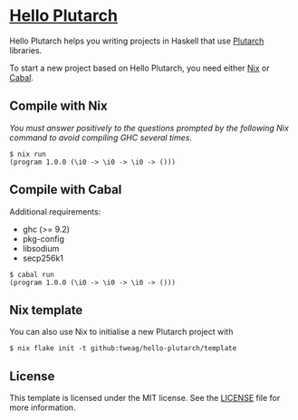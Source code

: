 # [Hello Plutarch](https://github.com/tweag/hello-plutarch)

Hello Plutarch helps you writing projects in Haskell that use
[Plutarch](https://github.com/Plutonomicon/plutarch-plutus) libraries.

To start a new project based on Hello Plutarch, you need either
[Nix](https://nixos.org) or [Cabal](https://www.haskell.org/cabal/).

## Compile with Nix

_You must answer positively to the questions prompted by the following Nix
command to avoid compiling GHC several times._

```console
$ nix run
(program 1.0.0 (\i0 -> \i0 -> \i0 -> ()))
```

## Compile with Cabal

Additional requirements:
- ghc (>= 9.2)
- pkg-config
- libsodium
- secp256k1

```console
$ cabal run
(program 1.0.0 (\i0 -> \i0 -> \i0 -> ()))
```

## Nix template

You can also use Nix to initialise a new Plutarch project with

```console
$ nix flake init -t github:tweag/hello-plutarch/template
```

## License

This template is licensed under the MIT license.
See the [LICENSE](LICENSE) file for more information.

